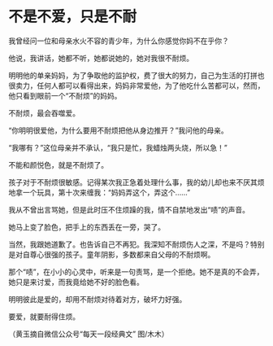 # 不是不爱，只是不耐

我曾经问一位和母亲水火不容的青少年，为什么你感觉你妈不在乎你？ 

他说，我讲话，她都不听，她都说她的，她对我很不耐烦。 

明明他的单亲妈妈，为了争取他的监护权，费了很大的努力，自己为生活的打拼也很卖力，任何人都可以看得出来，妈妈非常爱他，为了他吃什么苦都可以，然而，他只看到眼前一个“不耐烦”的妈妈。 

不耐烦，最会吞噬爱。 

“你明明很爱他，为什么要用不耐烦把他从身边推开？”我问他的母亲。 

“我哪有？”这位母亲并不承认，“我只是忙，我蜡烛两头烧，所以急！” 

不能和颜悦色，就是不耐烦了。 

孩子对于不耐烦很敏感。记得某次我正急着处理什么事，我的幼儿却也来不厌其烦地拿一个玩具，第十次来缠我：“妈妈弄这个，弄这个……” 

我从不曾出言骂她，但是此时压不住烦躁的我，情不自禁地发出“啧”的声音。 

她马上变了脸色，把手上的东西丢在一旁，哭了。 

当然，我跟她道歉了。也告诉自己不再犯。我深知不耐烦伤人之深，不是吗？特别是对自尊心很强的孩子。童年阴影，多数都来自父母的不耐烦啊。 

那个“啧”，在小小的心灵中，听来是一句责骂，是一个拒绝。她不是真的不会弄，她只是来讨爱，而我竟给她不好的脸色看。 

明明彼此是爱的，却用不耐烦对待着对方，破坏力好强。 

要爱，就要耐得住烦。 

（黄玉摘自微信公众号“每天一段经典文” 图/木木）